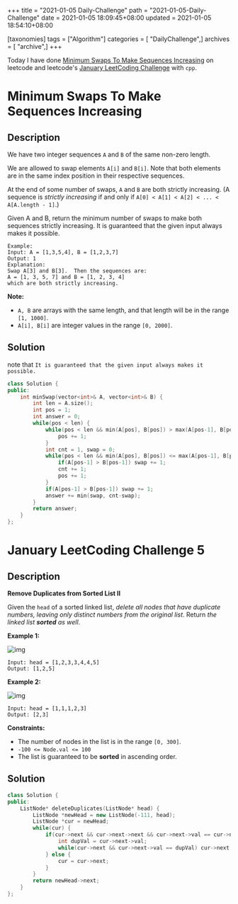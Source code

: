 +++
title = "2021-01-05 Daily-Challenge"
path = "2021-01-05-Daily-Challenge"
date = 2021-01-05 18:09:45+08:00
updated = 2021-01-05 18:54:10+08:00

[taxonomies]
tags = ["Algorithm"]
categories = [ "DailyChallenge",]
archives = [ "archive",]
+++

Today I have done [Minimum Swaps To Make Sequences Increasing](https://leetcode.com/problems/minimum-swaps-to-make-sequences-increasing/) on leetcode and leetcode's [January LeetCoding Challenge](https://leetcode.com/explore/challenge/card/january-leetcoding-challenge-2021/579/week-1-january-1st-january-7th/3593/) with `cpp`.

<!-- more -->

# Minimum Swaps To Make Sequences Increasing

## Description

We have two integer sequences `A` and `B` of the same non-zero length.

We are allowed to swap elements `A[i]` and `B[i]`. Note that both elements are in the same index position in their respective sequences.

At the end of some number of swaps, `A` and `B` are both strictly increasing. (A sequence is *strictly increasing* if and only if `A[0] < A[1] < A[2] < ... < A[A.length - 1]`.)

Given A and B, return the minimum number of swaps to make both sequences strictly increasing. It is guaranteed that the given input always makes it possible.

```
Example:
Input: A = [1,3,5,4], B = [1,2,3,7]
Output: 1
Explanation: 
Swap A[3] and B[3].  Then the sequences are:
A = [1, 3, 5, 7] and B = [1, 2, 3, 4]
which are both strictly increasing.
```

**Note:**

- `A, B` are arrays with the same length, and that length will be in the range `[1, 1000]`.
- `A[i], B[i]` are integer values in the range `[0, 2000]`.

## Solution

note that `It is guaranteed that the given input always makes it possible.`

``` cpp
class Solution {
public:
    int minSwap(vector<int>& A, vector<int>& B) {
        int len = A.size();
        int pos = 1;
        int answer = 0;
        while(pos < len) {
            while(pos < len && min(A[pos], B[pos]) > max(A[pos-1], B[pos-1])) {
                pos += 1;
            }
            int cnt = 1, swap = 0;
            while(pos < len && min(A[pos], B[pos]) <= max(A[pos-1], B[pos-1])) {
                if(A[pos-1] > B[pos-1]) swap += 1;
                cnt += 1;
                pos += 1;
            }
            if(A[pos-1] > B[pos-1]) swap += 1;
            answer += min(swap, cnt-swap);
        }
        return answer;
    }
};
```

# January LeetCoding Challenge 5

## Description

**Remove Duplicates from Sorted List II**

Given the `head` of a sorted linked list, *delete all nodes that have duplicate numbers, leaving only distinct numbers from the original list*. Return *the linked list **sorted** as well*.

**Example 1:**

![img](https://assets.leetcode.com/uploads/2021/01/04/linkedlist1.jpg)

```
Input: head = [1,2,3,3,4,4,5]
Output: [1,2,5]
```

**Example 2:**

![img](https://assets.leetcode.com/uploads/2021/01/04/linkedlist2.jpg)

```
Input: head = [1,1,1,2,3]
Output: [2,3]
```

**Constraints:**

- The number of nodes in the list is in the range `[0, 300]`.
- `-100 <= Node.val <= 100`
- The list is guaranteed to be **sorted** in ascending order.

## Solution

``` cpp
class Solution {
public:
    ListNode* deleteDuplicates(ListNode* head) {
        ListNode *newHead = new ListNode(-111, head);
        ListNode *cur = newHead;
        while(cur) {
            if(cur->next && cur->next->next && cur->next->val == cur->next->next->val) {
                int dupVal = cur->next->val;
                while(cur->next && cur->next->val == dupVal) cur->next = cur->next->next;
            } else {
                cur = cur->next;
            }
        }
        return newHead->next;
    }
};
```